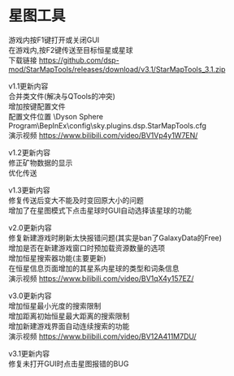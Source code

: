 # 星图工具
游戏内按F1键打开或关闭GUI<br>
在游戏内,按F2键传送至目标恒星或星球<br>
下载链接 https://github.com/dsp-mod/StarMapTools/releases/download/v3.1/StarMapTools_3.1.zip<br>

v1.1更新内容<br>
合并类文件(解决与QTools的冲突)<br>
增加按键配置文件<br>
配置文件位置 \Dyson Sphere Program\BepInEx\config\sky.plugins.dsp.StarMapTools.cfg<br>
演示视频 https://www.bilibili.com/video/BV1Vp4y1W7EN/

v1.2更新内容<br>
修正矿物数据的显示<br>
优化传送

v1.3更新内容<br>
修复传送后变大不能及时变回原大小的问题<br>
增加了在星图模式下点击星球时GUI自动选择该星球的功能

v2.0更新内容<br>
修复新建游戏时刷新太快报错问题(其实是ban了GalaxyData的Free)<br>
增加是否在新建游戏窗口时预加载资源数量的选项<br>
增加恒星搜索器功能(主要更新)<br>
在恒星信息页面增加的其星系内星球的类型和词条信息<br>
演示视频 https://www.bilibili.com/video/BV1qX4y157EZ/

v3.0更新内容<br>
增加恒星最小光度的搜索限制<br>
增加距离初始恒星最大距离的搜索限制<br>
增加新建游戏界面自动连续搜索的功能<br>
演示视频 https://www.bilibili.com/video/BV12A411M7DU/

v3.1更新内容<br>
修复未打开GUI时点击星图报错的BUG
